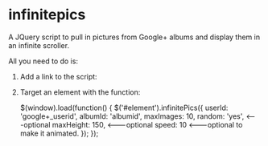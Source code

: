 infinitepics
============

A JQuery script to pull in pictures from Google+ albums and display them in an infinite scroller.

All you need to do is:

1) Add a link to the script:

    <script type="text/javascript" src="infinitePics.js"></script>

2) Target an element with the function:

    $(window).load(function() {
        $('#element').infinitePics({
            userId: 'google+_userid',
            albumId: 'albumid',
            maxImages: 10,
            random: 'yes',            <---optional
            maxHeight: 150,           <---optional
            speed: 10                 <---optional to make it animated.
         });
    });
